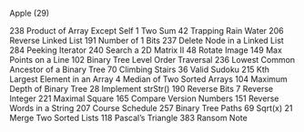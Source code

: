 Apple (29)

238 Product of Array Except Self
1 Two Sum
42 Trapping Rain Water
206 Reverse Linked List
191 Number of 1 Bits
237 Delete Node in a Linked List
284 Peeking Iterator
240 Search a 2D Matrix II
48 Rotate Image
149 Max Points on a Line
102 Binary Tree Level Order Traversal
236 Lowest Common Ancestor of a Binary Tree
70 Climbing Stairs
36 Valid Sudoku
215 Kth Largest Element in an Array
4 Median of Two Sorted Arrays
104 Maximum Depth of Binary Tree
28 Implement strStr()
190 Reverse Bits
7 Reverse Integer
221 Maximal Square
165 Compare Version Numbers
151 Reverse Words in a String
207 Course Schedule
257 Binary Tree Paths
69 Sqrt(x)
21 Merge Two Sorted Lists
118 Pascal’s Triangle
383 Ransom Note
